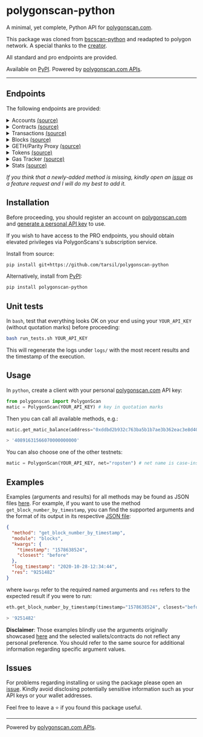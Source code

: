 # polygonscan-python

A minimal, yet complete, Python API for [polygonscan.com](https://polygonscan.com/).

This package was cloned from [bscscan-python](https://github.com/pcko1/bscscan-python) and
readapted to polygon network. A special thanks to the [creator](https://github.com/pcko1).

All standard and pro endpoints are provided.

Available on [PyPI](https://pypi.org/project/polygonscan-python/). Powered by [polygonscan.com APIs](https://polygonscan.com/apis#misc).

___

## Endpoints

The following endpoints are provided:

<details><summary>Accounts <a href="https://polygonscan.com/apis#accounts">(source)</a></summary>
<p>

* `get_matic_balance`
* `get_matic_balance_multiple`
* `get_normal_txs_by_address`
* `get_normal_txs_by_address_paginated`
* `get_internal_txs_by_address`
* `get_internal_txs_by_address_paginated`
* `get_internal_txs_by_txhash`
* `get_internal_txs_by_block_range_paginated`
* `get_erc20_token_transfer_events_by_address`
* `get_erc20_token_transfer_events_by_contract_address_paginated`
* `get_erc20_token_transfer_events_by_address_and_contract_paginated`
* `get_erc721_token_transfer_events_by_address`
* `get_erc721_token_transfer_events_by_contract_address_paginated`
* `get_erc721_token_transfer_events_by_address_and_contract_paginated`
* `get_mined_blocks_by_address`
* `get_mined_blocks_by_address_paginated`

</details>

<details><summary>Contracts <a href="https://polygonscan.com/apis#contracts">(source)</a></summary>
<p>
  
* `get_contract_abi`
* `get_contract_source_code`

</details>

</details>

<details><summary>Transactions <a href="https://polygonscan.com/apis#transactions">(source)</a></summary>
<p>
  
* `get_contract_execution_status`
* `get_tx_receipt_status`

</details>

<details><summary>Blocks <a href="https://polygonscan.com/apis#blocks">(source)</a></summary>
<p>
  
* `get_block_reward_by_block_number`
* `get_est_block_countdown_time_by_block_number`
* `get_block_number_by_timestamp`

</details>

<details><summary>GETH/Parity Proxy <a href="https://polygonscan.com/apis#proxy">(source)</a></summary>
<p>

* `get_proxy_block_number`
* `get_proxy_block_by_number`
* `get_proxy_uncle_by_block_number_and_index`
* `get_proxy_block_transaction_count_by_number`
* `get_proxy_transaction_by_hash`
* `get_proxy_transaction_by_block_number_and_index`
* `get_proxy_transaction_count`
* `get_proxy_transaction_receipt`
* `get_proxy_call`
* `get_proxy_code_at`
* `get_proxy_storage_position_at`
* `get_proxy_gas_price`
* `get_proxy_est_gas`

</details>

<details><summary>Tokens <a href="https://polygonscan.com/apis#tokens">(source)</a></summary>
<p>
  
* `get_total_supply_by_contract_address`
* `get_acc_balance_by_token_and_contract_address`

</details>

<details><summary>Gas Tracker <a href="https://polygonscan.com/apis#gastracker">(source)</a></summary>
<p>
  
* `get_est_confirmation_time`
* `get_gas_oracle`

</details>

<details><summary>Stats <a href="https://polygonscan.com/apis#stats">(source)</a></summary>
<p>
  
* `get_total_matic_supply`
* `get_matic_last_price`

</details>

*If you think that a newly-added method is missing, kindly open an [issue](https://github.com/tarsil/polygonscan-python/issues) as a feature request and I will do my best to add it.*

## Installation

Before proceeding, you should register an account on [polygonscan.com](https://polygonscan.com/)
and [generate a personal API key](https://polygonscan.com/myapikey) to use.

If you wish to have access to the PRO endpoints, you should obtain elevated privileges via PolygonScans's
subscription service.

Install from source:

``` bash
pip install git+https://github.com/tarsil/polygonscan-python
```

Alternatively, install from [PyPI](https://pypi.org/project/polygonscan-python/):

```bash
pip install polygonscan-python
```

## Unit tests

In `bash`, test that everything looks OK on your end using your `YOUR_API_KEY` (without quotation marks)
before proceeding:

``` bash
bash run_tests.sh YOUR_API_KEY
````

This will regenerate the logs under `logs/` with the most recent results and the timestamp of the execution.

## Usage

In `python`, create a client with your personal [polygonscan.com](https://polygonscan.com/) API key:

``` python
from polygonscan import PolygonScan
matic = PolygonScan(YOUR_API_KEY) # key in quotation marks
```

Then you can call all available methods, e.g.:

``` python
matic.get_matic_balance(address="0xddbd2b932c763ba5b1b7ae3b362eac3e8d40121a")

> '40891631566070000000000'
```
You can also choose one of the other testnets:
``` python
matic = PolygonScan(YOUR_API_KEY, net="ropsten") # net name is case-insensitive, default is main
```

## Examples

Examples (arguments and results) for all methods may be found as JSON files
[here](https://github.com/tarsil/polygonscan-python/tree/master/logs).
For example, if you want to use the method `get_block_number_by_timestamp`,
you can find the supported arguments and the format of its output in its respective 
[JSON file](logs/standard/get_block_number_by_timestamp.json):

``` json
{
  "method": "get_block_number_by_timestamp",
  "module": "blocks",
  "kwargs": {
    "timestamp": "1578638524",
    "closest": "before"
  },
  "log_timestamp": "2020-10-28-12:34:44",
  "res": "9251482"
}
```

where `kwargs` refer to the required named arguments and `res` refers to the expected result if you were to run:

``` python
eth.get_block_number_by_timestamp(timestamp="1578638524", closest="before")

> '9251482'
```

**Disclaimer**: Those examples blindly use the arguments originally showcased
[here](https://api.polygonscan.com/apis) and the selected wallets/contracts
do not reflect any personal preference. You should refer to the same source for additional
information regarding specific argument values.

## Issues

For problems regarding installing or using the package please open an
[issue](https://github.com/tarsil/polygonscan-python/issues).
Kindly avoid disclosing potentially sensitive information such as your API keys or your wallet addresses.

Feel free to leave a :star: if you found this package useful.

___

 Powered by [polygonscan.com APIs](https://polygonscan.com/apis).
